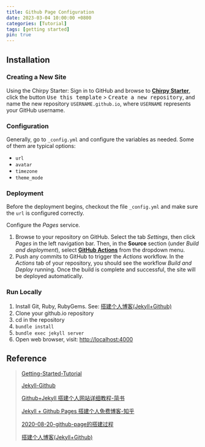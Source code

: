 ```yaml
---
title: Github Page Configuration
date: 2023-03-04 10:00:00 +0800
categories: [Tutorial]
tags: [getting started]
pin: true
---
```



## Installation

### Creating a New Site

Using the Chirpy Starter: Sign in to GitHub and browse to [**Chirpy Starter**](https://github.com/cotes2020/chirpy-starter/), click the button <kbd>Use this template</kbd> > <kbd>Create a new repository</kbd>, and name the new repository `USERNAME.github.io`, where `USERNAME` represents your GitHub username.

### Configuration

Generally, go to `_config.yml` and configure the variables as needed. Some of them are typical options:

- `url`
- `avatar`
- `timezone`
- `theme_mode`

### Deployment

Before the deployment begins, checkout the file `_config.yml` and make sure the `url` is configured correctly. 

Configure the *Pages* service. 

1. Browse to your repository on GitHub. Select the tab *Settings*, then click *Pages* in the left navigation bar. Then, in the **Source** section (under *Build and deployment*), select [**GitHub Actions**](https://docs.github.com/en/pages/getting-started-with-github-pages/configuring-a-publishing-source-for-your-github-pages-site#publishing-with-a-custom-github-actions-workflow) from the dropdown menu.
2. Push any commits to GitHub to trigger the *Actions* workflow. In the *Actions* tab of your repository, you should see the workflow *Build and Deploy* running. Once the build is complete and successful, the site will be deployed automatically.

### Run Locally

1. Install Git, Ruby, RubyGems. See: [搭建个人博客(Jekyll+Github)](https://blog.csdn.net/m0_46578941/article/details/126489793)
2. Clone your github.io repository
3. cd in the repository
4. `bundle install`
5. `bundle exec jekyll server`
6. Open web browser, visit: [http://localhost:4000](http://localhost:4000)

## Reference

> [Getting-Started-Tutorial](https://chirpy.cotes.page/posts/getting-started/)
> 
> [Jekyll-Github](https://github.com/cotes2020/jekyll-theme-chirpy)
> 
> [Github+Jekyll 搭建个人网站详细教程-简书](https://www.jianshu.com/p/9f71e260925d)
> 
> [Jekyll + Github Pages 搭建个人免费博客-知乎](https://zhuanlan.zhihu.com/p/87225594)
> 
> [2020-08-20-github-page的搭建过程](https://blog.csdn.net/sinat_38816924/article/details/108236046)
> 
> [搭建个人博客(Jekyll+Github)](https://blog.csdn.net/m0_46578941/article/details/126489793)